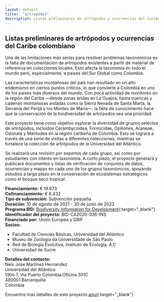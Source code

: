 ```yaml
---
layout: default
title:  "artropodos"
description: Listas preliminares de artrópodos y ocurrencias del Caribe colombiano
---
```


## Listas preliminares de artrópodos y ocurrencias del Caribe colombiano


Una de las limitaciones más serias para resolver problemas taxonómicos es la falta de documentación de artrópodos existentes a partir de material de referencia en colecciones locales. Esto afecta la taxonomía en todo el mundo pero, especialmente, a países del Sur Global como Colombia.

Las características montañosas del país han resultado en un alto endemismo en ciertos puntos críticos, lo que convierte a Colombia en uno de los países más diversos del mundo. Con poca actividad de monitoreo en la región del Caribe —desde zonas áridas en La Guajira, hasta cuencas y cadenas montañosas aisladas como la Sierra Nevada de Santa Marta, la Serranía del Perijá y los Montes de María—, la falta de conocimiento hace que la conservación de la biodiversidad de artrópodos sea una prioridad.

Este proyecto tiene como objetivo explorar la diversidad de grupos selectos de artrópodos, incluidos Cerambycoidea, Formicidae, Opiliones, Araneae, Odonata y Mantodea en la región caribeña de Colombia. Esto se logrará a través de una serie de visitas a diferentes colecciones, mientras se fortalece la colección de artrópodos de la Universidad del Atlántico.

Se realizará una revisión por expertos de cada grupo, así como por estudiantes con interés en taxonomía. A corto plazo, el proyecto generará y publicará documentos y listas de verificación de conjuntos de datos, ocurrencias y mapas en cada uno de los grupos taxonómicos, apoyando estudios a largo plazo en la conservación de ecosistemas estratégicos como el bosque seco tropical.


**Financiamiento:** € 19.673  
**Cofinanciamiento:** € 8.432  
**Tipo de subvención:** Subvención pequeña  
**Duración:** 10 de agosto  de 2021 - 30 de junio de 2023  
**Programa BID:** [Biodiversity Information for Development](https://www.gbif.org/es/programme/82243){:target="_blank"}  
**Identificador del proyecto:** BID-CA2020-036-INS  
**Financiado por:** Unión Europea y GBIF  
**Socios:**  
- Facultad de Ciencias Básicas, Universidad del Atlántico   
- Museu de Zoologia da Universidade de São Paulo  
- Red de Biología Evolutiva, Instituto de Ecología, A.C   
- Universidad de Sucre  


**Detalles del contacto:**  
Neis Jose Martinez Hernandez  
Universidad del Atlántico  
VKm 7, Via Puerto Colombia.Oficina 301C  
480001 Barranquilla  
Colombia


Encuentre más detalles de este proyecto [aquí](https://www.gbif.org/es/project/BID-CA2020-036-INS/preliminary-arthropod-checklists-and-occurrences-from-caribbean-colombia){:target="_blank"}